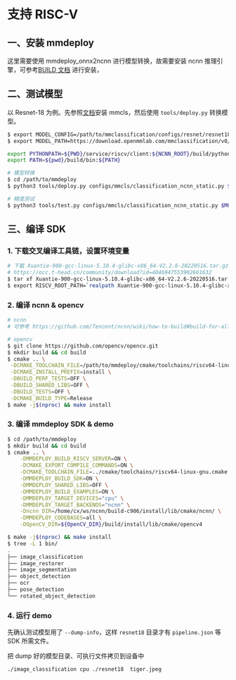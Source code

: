 # 支持 RISC-V

## 一、安装 mmdeploy

这里需要使用 mmdeploy_onnx2ncnn 进行模型转换，故需要安装 ncnn 推理引擎，可参考[BUILD 文档](./linux-x86_64.md) 进行安装，

## 二、测试模型

以 Resnet-18 为例。先参照[文档](https://github.com/open-mmlab/mmclassification)安装 mmcls，然后使用 `tools/deploy.py` 转换模型。

```bash
$ export MODEL_CONFIG=/path/to/mmclassification/configs/resnet/resnet18_8xb16_cifar10.py
$ export MODEL_PATH=https://download.openmmlab.com/mmclassification/v0/resnet/resnet18_b16x8_cifar10_20210528-bd6371c8.pth

export PYTHONPATH=${PWD}/service/riscv/client:${NCNN_ROOT}/build/python/ncnn:${PYTHONPATH}
export PATH=${pwd}/build/bin:${PATH}

# 模型转换
$ cd /path/to/mmdeploy
$ python3 tools/deploy.py configs/mmcls/classification_ncnn_static.py $MODEL_CONFIG  $MODEL_PATH   /path/to/test.png --work-dir resnet18 --device cpu --dump-info

# 精度测试
$ python3 tools/test.py configs/mmcls/classification_ncnn_static.py $MODEL_CONFIG --model reset18/end2end.param resnet18/end2end.bin --metrics accuracy precision f1_score recall
```

## 三、编译 SDK

### 1. 下载交叉编译工具链，设置环境变量

```bash
# 下载 Xuantie-900-gcc-linux-5.10.4-glibc-x86_64-V2.2.6-20220516.tar.gz
# https://occ.t-head.cn/community/download?id=4046947553902661632
$ tar xf Xuantie-900-gcc-linux-5.10.4-glibc-x86_64-V2.2.6-20220516.tar.gz
$ export RISCV_ROOT_PATH=`realpath Xuantie-900-gcc-linux-5.10.4-glibc-x86_64-V2.2.6`
```

### 2. 编译 ncnn & opencv

```bash
# ncnn
# 可参考 https://github.com/Tencent/ncnn/wiki/how-to-build#build-for-allwinner-d1

# opencv
$ git clone https://github.com/opencv/opencv.git
$ mkdir build && cd build
$ cmake .. \
 -DCMAKE_TOOLCHAIN_FILE=/path/to/mmdeploy/cmake/toolchains/riscv64-linux-gnu.cmake \
 -DCMAKE_INSTALL_PREFIX=install \
 -DBUILD_PERF_TESTS=OFF \
 -DBUILD_SHARED_LIBS=OFF \
 -DBUILD_TESTS=OFF \
 -DCMAKE_BUILD_TYPE=Release
$ make -j$(nproc) && make install
```

### 3. 编译 mmdeploy SDK & demo

```bash
$ cd /path/to/mmdeploy
$ mkdir build && cd build
$ cmake .. \
    -DMMDEPLOY_BUILD_RISCV_SERVER=ON \
    -DCMAKE_EXPORT_COMPILE_COMMANDS=ON \
    -DCMAKE_TOOLCHAIN_FILE=../cmake/toolchains/riscv64-linux-gnu.cmake \
    -DMMDEPLOY_BUILD_SDK=ON \
    -DMMDEPLOY_SHARED_LIBS=OFF \
    -DMMDEPLOY_BUILD_EXAMPLES=ON \
    -DMMDEPLOY_TARGET_DEVICES="cpu" \
    -DMMDEPLOY_TARGET_BACKENDS="ncnn" \
    -Dncnn_DIR=/home/cx/ws/ncnn/build-c906/install/lib/cmake/ncnn/ \
    -DMMDEPLOY_CODEBASES=all \
    -DOpenCV_DIR=${OpenCV_DIR}/build/install/lib/cmake/opencv4

$ make -j$(nproc) && make install
$ tree -L 1 bin/
.
├── image_classification
├── image_restorer
├── image_segmentation
├── object_detection
├── ocr
├── pose_detection
└── rotated_object_detection
```

### 4. 运行 demo

先确认测试模型用了 `--dump-info`，这样 `resnet18` 目录才有 `pipeline.json` 等 SDK 所需文件。

把 dump 好的模型目录、可执行文件拷贝到设备中

```bash
./image_classification cpu ./resnet18  tiger.jpeg
```
